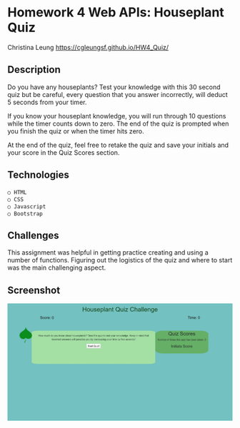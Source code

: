 # Homework 4 Web APIs: Houseplant Quiz
Christina Leung
https://cgleungsf.github.io/HW4_Quiz/

## Description
Do you have any houseplants? Test your knowledge with this 30 second quiz but be careful, every question that you answer incorrectly, will deduct 5 seconds from your timer. 

If you know your houseplant knowledge, you will run through 10 questions while the timer counts down to zero. The end of the quiz is prompted when you finish the quiz or when the timer hits zero. 

At the end of the quiz, feel free to retake the quiz and save your initials and your score in the Quiz Scores section. 

## Technologies
    ○ HTML
    ○ CSS
    ○ Javascript
    ○ Bootstrap

## Challenges
 This assignment was helpful in getting practice creating and using a number of functions. Figuring out the logistics of the quiz and where to start was the main challenging aspect. 

## Screenshot
![screenshot](./Assets/images/screenshot.JPG)